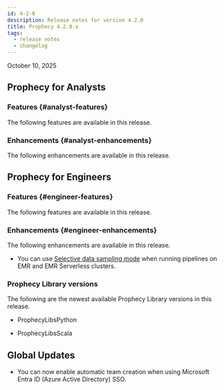 ```yaml
---
id: 4-2-0
description: Release notes for version 4.2.0
title: Prophecy 4.2.0.x
tags:
  - release notes
  - changelog
---
```


October 10, 2025

## Prophecy for Analysts

### Features {#analyst-features}

The following features are available in this release.

### Enhancements {#analyst-enhancements}

The following enhancements are available in this release.

## Prophecy for Engineers

### Features {#engineer-features}

The following features are available in this release.

### Enhancements {#engineer-enhancements}

The following enhancements are available in this release.

- You can use [Selective data sampling mode](/engineers/data-sampling) when running pipelines on EMR and EMR Serverless clusters.

### Prophecy Library versions

The following are the newest available Prophecy Library versions in this release.

- ProphecyLibsPython

- ProphecyLibsScala

## Global Updates

- You can now enable automatic team creation when using Microsoft Entra ID (Azure Active Directory) SSO.
